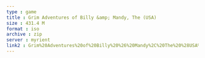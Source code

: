 ```yaml
---
type : game
title : Grim Adventures of Billy &amp; Mandy, The (USA)
size : 431.4 M
format : iso
archive : zip
server : myrient
link2 : Grim%20Adventures%20of%20Billy%20%26%20Mandy%2C%20The%20%28USA%29
---
```

